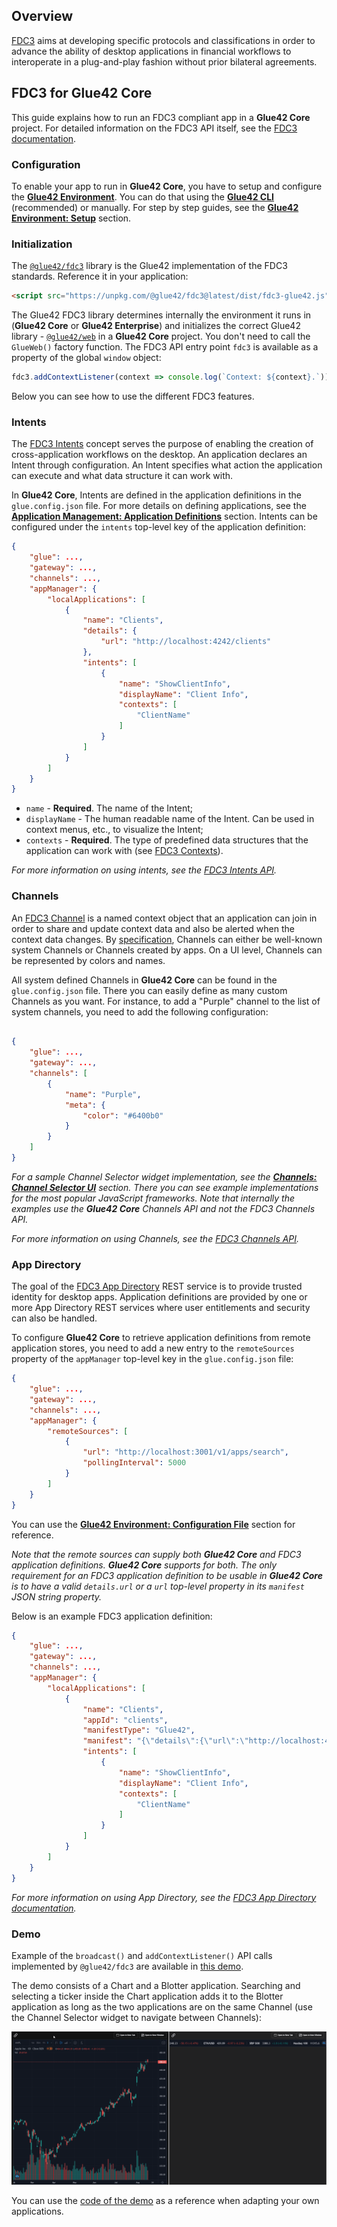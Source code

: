 ## Overview

[FDC3](https://fdc3.finos.org/) aims at developing specific protocols and classifications in order to advance the ability of desktop applications in financial workflows to interoperate in a plug-and-play fashion without prior bilateral agreements.

## FDC3 for Glue42 Core

This guide explains how to run an FDC3 compliant app in a **Glue42 Core** project. For detailed information on the FDC3 API itself, see the [FDC3 documentation](https://fdc3.finos.org/docs/next/api/overview).

### Configuration

To enable your app to run in **Glue42 Core**, you have to setup and configure the [**Glue42 Environment**](../../core-concepts/environment/overview/index.html). You can do that using the [**Glue42 CLI**](../../core-concepts/cli/index.html) (recommended) or manually. For step by step guides, see the [**Glue42 Environment: Setup**](../../core-concepts/environment/setup/index.html) section.

### Initialization

The [`@glue42/fdc3`](https://www.npmjs.com/package/@glue42/fdc3) library is the Glue42 implementation of the FDC3 standards. Reference it in your application:

```html
<script src="https://unpkg.com/@glue42/fdc3@latest/dist/fdc3-glue42.js"></script>
```

The Glue42 FDC3 library determines internally the environment it runs in (**Glue42 Core** or **Glue42 Enterprise**) and initializes the correct Glue42 library - [`@glue42/web`](https://www.npmjs.com/package/@glue42/web) in a **Glue42 Core** project. You don't need to call the `GlueWeb()` factory function. The FDC3 API entry point `fdc3` is available as a property of the global `window` object:

```javascript
fdc3.addContextListener(context => console.log(`Context: ${context}.`));
```

Below you can see how to use the different FDC3 features.

### Intents

The [FDC3 Intents](https://fdc3.finos.org/docs/next/intents/overview) concept serves the purpose of enabling the creation of cross-application workflows on the desktop. An application declares an Intent through configuration. An Intent specifies what action the application can execute and what data structure it can work with.

In **Glue42 Core**, Intents are defined in the application definitions in the `glue.config.json` file. For more details on defining applications, see the [**Application Management: Application Definitions**](../application-management/index.html#enabling_application_management-application_definitions) section. Intents can be configured under the `intents` top-level key of the application definition:

```json
{
    "glue": ...,
    "gateway": ...,
    "channels": ...,
    "appManager": {
        "localApplications": [
            {
                "name": "Clients",
                "details": {
                    "url": "http://localhost:4242/clients"
                },
                "intents": [
                    {
                        "name": "ShowClientInfo",
                        "displayName": "Client Info",
                        "contexts": [
                            "ClientName"
                        ]
                    }
                ]
            }
        ]
    }
}
```

- `name` - **Required**. The name of the Intent;
- `displayName` - The human readable name of the Intent. Can be used in context menus, etc., to visualize the Intent;
- `contexts` - **Required**. The type of predefined data structures that the application can work with (see [FDC3 Contexts](https://fdc3.finos.org/docs/next/context/overview)).

*For more information on using intents, see the [FDC3 Intents API](https://fdc3.finos.org/docs/next/intents/overview).*

### Channels

An [FDC3 Channel](https://fdc3.finos.org/docs/next/api/ref/Channel) is a named context object that an application can join in order to share and update context data and also be alerted when the context data changes. By [specification](https://fdc3.finos.org/docs/next/api/spec#context-channels), Channels can either be well-known system Channels or Channels created by apps. On a UI level, Channels can be represented by colors and names.

All system defined Channels in **Glue42 Core** can be found in the `glue.config.json` file. There you can easily define as many custom Channels as you want. For instance, to add a "Purple" channel to the list of system channels, you need to add the following configuration:

```json

{
    "glue": ...,
    "gateway": ...,
    "channels": [
        {
            "name": "Purple",
            "meta": {
                "color": "#6400b0"
            }
        }
    ]
}
```

*For a sample Channel Selector widget implementation, see the [**Channels: Channel Selector UI**](../channels/index.html#channel_selector_ui) section. There you can see example implementations for the most popular JavaScript frameworks. Note that internally the examples use the **Glue42 Core** Channels API and not the FDC3 Channels API.*

*For more information on using Channels, see the [FDC3 Channels API](https://fdc3.finos.org/docs/next/api/ref/Channel).*

### App Directory

The goal of the [FDC3 App Directory](https://fdc3.finos.org/docs/next/app-directory/overview) REST service is to provide trusted identity for desktop apps. Application definitions are provided by one or more App Directory REST services where user entitlements and security can also be handled.

To configure **Glue42 Core** to retrieve application definitions from remote application stores, you need to add a new entry to the `remoteSources` property of the `appManager` top-level key in the `glue.config.json` file:

```json
{
    "glue": ...,
    "gateway": ...,
    "channels": ...,
    "appManager": {
        "remoteSources": [
            {
                "url": "http://localhost:3001/v1/apps/search",
                "pollingInterval": 5000
            }
        ]
    }
}
```

You can use the [**Glue42 Environment: Configuration File**](../../core-concepts/environment/overview/index.html#configuration_file) section for reference.

*Note that the remote sources can supply both **Glue42 Core** and FDC3 application definitions. **Glue42 Core** supports for both. The only requirement for an FDC3 application definition to be usable in **Glue42 Core** is to have a valid `details.url` or a `url` top-level property in its `manifest` JSON string property.*

Below is an example FDC3 application definition:

```json
{
    "glue": ...,
    "gateway": ...,
    "channels": ...,
    "appManager": {
        "localApplications": [
            {
                "name": "Clients",
                "appId": "clients",
                "manifestType": "Glue42",
                "manifest": "{\"details\":{\"url\":\"http://localhost:4242/clients\"}}",
                "intents": [
                    {
                        "name": "ShowClientInfo",
                        "displayName": "Client Info",
                        "contexts": [
                            "ClientName"
                        ]
                    }
                ]
            }
        ]
    }
}
```

*For more information on using App Directory, see the [FDC3 App Directory documentation](https://fdc3.finos.org/docs/next/app-directory/overview).*

### Demo

Example of the `broadcast()` and `addContextListener()` API calls implemented by `@glue42/fdc3` are available in [this demo](https://fdc3-demo.glue42.com).

The demo consists of a Chart and a Blotter application. Searching and selecting a ticker inside the Chart application adds it to the Blotter application as long as the two applications are on the same Channel (use the Channel Selector widget to navigate between Channels):

![FDC3 Demo](../../../images/fdc3/fdc3-demo.gif)

You can use the [code of the demo](https://github.com/Glue42/fdc3-demos/tree/configure-for-glue42-core) as a reference when adapting your own applications.